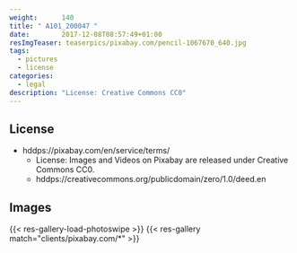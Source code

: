 ```yaml
---
weight:      140
title: " A101_200047 "
date:        2017-12-08T08:57:49+01:00
resImgTeaser: teaserpics/pixabay.com/pencil-1067670_640.jpg
tags:
  - pictures
  - license
categories:
  - legal
description: "License: Creative Commons CC0"
---
```



## License
* hddps://pixabay.com/en/service/terms/
  * License: Images and Videos on Pixabay are released under Creative Commons CC0.
  * hddps://creativecommons.org/publicdomain/zero/1.0/deed.en

## Images
{{< res-gallery-load-photoswipe >}}
{{< res-gallery match="clients/pixabay.com/*" >}} 
